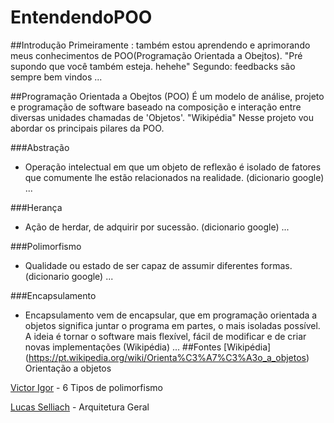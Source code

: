 # EntendendoPOO

##Introdução
Primeiramente : também estou aprendendo e aprimorando meus conhecimentos de POO(Programação Orientada a Obejtos). "Pré supondo que você também esteja. hehehe"
Segundo: feedbacks são sempre bem vindos
...

##Programação Orientada a Obejtos (POO)
É um modelo de análise, projeto e programação de software baseado na composição e interação entre diversas unidades chamadas de 'Objetos'. "Wikipédia"
Nesse projeto vou abordar os principais pilares da POO.

###Abstração
* Operação intelectual em que um objeto de reflexão é isolado de fatores que comumente lhe estão relacionados na realidade. (dicionario google)
...

###Herança
* Ação de herdar, de adquirir por sucessão. (dicionario google)
...

###Polimorfismo
* Qualidade ou estado de ser capaz de assumir diferentes formas. (dicionario google)
...

###Encapsulamento
* Encapsulamento vem de encapsular, que em programação orientada a objetos significa juntar o programa em partes, o mais isoladas possível. A ideia é tornar o software mais flexível, fácil de modificar e de criar novas implementações (Wikipédia)
...
##Fontes
[Wikipédia] (https://pt.wikipedia.org/wiki/Orienta%C3%A7%C3%A3o_a_objetos) Orientação a objetos

[Victor Igor](https://medium.com/@victorvoid/6-tipos-de-polimorfismo-7787080e8857) - 6 Tipos de polimorfismo

[Lucas Selliach](https://github.com/lucasselliach/ArquiteturaGeral) - Arquitetura Geral